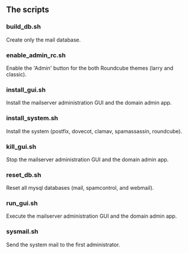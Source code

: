 ## The scripts

### build_db.sh
Create only the mail database.

### enable_admin_rc.sh
Enable the 'Admin' button for the both Roundcube themes (larry and classic).

### install_gui.sh
Install the mailserver administration GUI and the domain admin app.

### install_system.sh
Install the system (postfix, dovecot, clamav, spamassassin, roundcube).

### kill_gui.sh
Stop the mailserver administration GUI and the domain admin app.

### reset_db.sh
Reset all mysql databases (mail, spamcontrol, and webmail).

### run_gui.sh
Execute the mailserver administration GUI and the domain admin app.

### sysmail.sh
Send the system mail to the first administrator.
